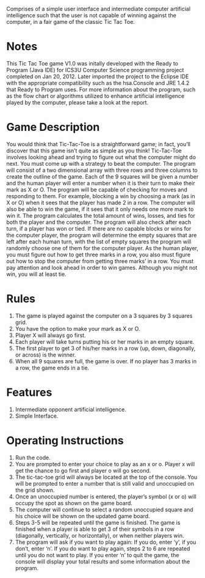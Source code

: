 Comprises of a simple user interface and intermediate computer artificial intelligence such that the user is not capable of winning against the computer, in a fair game of the classic Tic Tac Toe.
# Notes 
This Tic Tac Toe game V1.0 was initally developed with the Ready to Program (Java IDE) for ICS3U Computer Science programming project completed on Jan 20, 2012. 
Later imported the project to the Eclipse IDE with the appropriate compatibility such as the hsa.Console and JRE 1.4.2 that Ready to Program uses.
For more information about the program, such as the flow chart or algorithms utilized to enhance artificial intelligence played by the computer, please take a look at the report.
# Game Description
You would think that Tic-Tac-Toe is a straightforward game; in fact, you’ll discover that this game isn’t quite as simple as you think! Tic-Tac-Toe involves looking ahead and trying to figure out what the computer might do next. You must come up with a strategy to beat the computer. The program will consist of a two dimensional array with three rows and three columns to create the outline of the game. Each of the 9 squares will be given a number and the human player will enter a number when it is their turn to make their mark as X or O. The program will be capable of checking for moves and responding to them. For example, blocking a win by choosing a mark (as in X or O) when it sees that the player has made 2 in a row. The computer will also be able to win the game, if it sees that it only needs one more mark to win it. The program calculates the total amount of wins, losses, and ties for both the player and the computer. The program will also check after each turn, if a player has won or tied. If there are no capable blocks or wins for the computer player, the program will determine the empty squares that are left after each human turn, with the list of empty squares the program will randomly choose one of them for the computer player. As the human player, you must figure out how to get three marks in a row, you also must figure out how to stop the computer from getting three marks’ in a row. You must pay attention and look ahead in order to win games. Although you might not win, you will at least tie. 

# Rules
1. The game is played against the computer on a 3 squares by 3 squares grid. 
2. You have the option to make your mark as X or O.
3. Player X will always go first.  
4. Each player will take turns putting his or her marks in an empty square.
5. The first player to get 3 of his/her marks in a row (up, down, diagonally, or across) is the winner. 
6. When all 9 squares are full, the game is over. If no player has 3 marks in a row, the game ends in a tie.

# Features
1. Intermediate opponent artificial intelligence.
2. Simple Interface.

# Operating Instructions
1.	Run the code.
2.	You are prompted to enter your choice to play as an x or o. Player x will get the chance to go first and player o will go second.
3.	The tic-tac-toe grid will always be located at the top of the console. You will be prompted to enter a number that is still valid and unoccupied on the grid shown. 
4.	Once an unoccupied number is entered, the player’s symbol (x or o) will occupy the spot as shown on the game board. 
5.	The computer will continue to select a random unoccupied square and his choice will be shown on the updated game board.
6.	Steps 3-5 will be repeated until the game is finished. The game is finished when a player is able to get 3 of their symbols in a row (diagonally, vertically, or horizontally), or when neither players win. 
7.	The program will ask if you want to play again: If you do, enter ‘y’, if you don’t, enter ‘n’. If you do want to play again, steps 2 to 6 are repeated until you do not want to play. If you enter ‘n’ to quit the game, the console will display your total results and some information about the program. 

